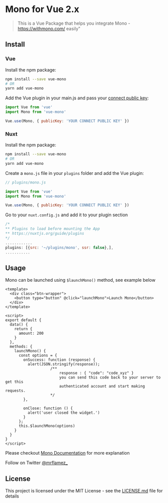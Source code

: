 # Mono for Vue 2.x

> This is a Vue Package that helps you integrate Mono - https://withmono.com/ easily"

## Install

### Vue

Install the npm package:

```bash
npm install --save vue-mono
# OR
yarn add vue-mono
```

Add the Vue plugin in your main.js and pass your [connect public key](#):

```javascript
import Vue from 'vue'
import Mono from 'vue-mono'

Vue.use(Mono, { publicKey: 'YOUR CONNECT PUBLIC KEY' })
```

### Nuxt

Install the npm package:

```bash
npm install --save vue-mono
# OR
yarn add vue-mono
```

Create a `mono.js` file in your `plugins` folder and add the Vue plugin:

```javascript
// plugins/mono.js

import Vue from 'vue'
import Mono from 'vue-mono'

Vue.use(Mono, { publicKey: 'YOUR CONNECT PUBLIC KEY' })
```

Go to your `nuxt.config.js` and add it to your plugin section

```javascript
/*
** Plugins to load before mounting the App
** https://nuxtjs.org/guide/plugins
*/
............
plugins: [{src: '~/plugins/mono', ssr: false},],
...........

```

## Usage

Mono can be launched using `$launchMono()` method, see example below

```vue
<template>
  <div class="btn-wrapper">
    <button type="button" @click="launchMono">Launch Mono</button>
  </div>
</template>

<script>
export default {
  data() {
    return {
      amount: 200
    }
  },
  methods: {
    launchMono() {
      const options = {
        onSuccess: function (response) {
          alert(JSON.stringify(response));
					/**
						response : { "code": "code_xyz" }
						you can send this code back to your server to get this
						authenticated account and start making requests.
					*/
        },

        onClose: function () {
          alert('user closed the widget.')
        }
      };
      this.$launchMono(options)
    }
  }
}
</script>
```

Please checkout
[Mono Documentation](https://www.notion.so/Documentation-3cda635f4aa54e9bb6947ab60305db92) for more explanation

Follow on Twitter [@mrflamez\_](https://twitter.com/mrflamez_)

## License

This project is licensed under the MIT License - see the [LICENSE.md](LICENSE) file for details

